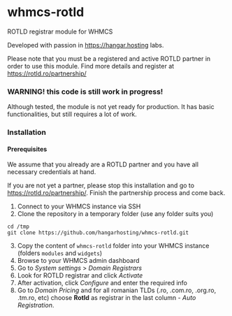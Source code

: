 # whmcs-rotld
 ROTLD registrar module for WHMCS
 
 Developed with passion in https://hangar.hosting labs.
 
 Please note that you must be a registered and active ROTLD partner in order to
 use this module.
 Find more details and register at https://rotld.ro/partnership/

 
### WARNING!  this code is still work in progress!
 Although tested, the module is not yet ready for production.
 It has basic functionalities, but still requires a lot of work.


### Installation

#### Prerequisites
We assume that you already are a ROTLD partner and 
you have all necessary credentials at hand.

If you are not yet a partner, please stop this installation and go to
https://rotld.ro/partnership/. Finish the partnership process and come back.


1. Connect to your WHMCS instance via SSH
2. Clone the repository in a temporary folder (use any folder suits you)
```
cd /tmp
git clone https://github.com/hangarhosting/whmcs-rotld.git
```
3. Copy the content of `whmcs-rotld` folder into your WHMCS instance (folders `modules` and `widgets`)
4. Browse to your WHMCS admin dashboard
5. Go to *System settings* > *Domain Registrars*
6. Look for ROTLD registrar and click *Activate*
7. After activation, click *Configure* and enter the required info
8. Go to *Domain Pricing* and for all romanian TLDs (.ro, .com.ro, .org.ro, .tm.ro, etc) choose **Rotld** as registrar in the last column - *Auto Registration*.